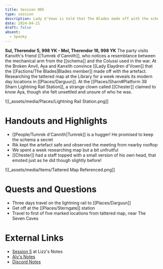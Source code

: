 ```yaml
---
title: Session 005
type: session
description: Lady d'Vown is told that The Blades made off with the schema - a lie!
date: 2024-04-21
draft: false
absent:
  - Spooky
---
```

**Sul, Therendor 5, 998 YK - Mol, Therendor 16, 998 YK**
The party visits Kanxith's friend [[Tumrek d'Cannith]], who notices a resemblance between the mechanical arm from the [[schema]] and the Colussi used in the war. At the Broken Anvil, Aya and Kanxith convince [[Lady Elaydren d'Vown]] that the [[Factions/The Blades|Blades member]] made off with the artefact. Researching the tattered map at the Library for a week reveals its modern day locations in [[Places/Darguun]]. At the [[Places/Sharn#Platform 38 Sharn Lightning Rail Station]], a strange clown called [[Chester]] claimed to know Aya, though she felt unsettled and unsure of who he was.

![[_assets/media/Places/Lightning Rail Station.png]]
# Handouts and Highlights
- [[People/Tumrek d'Cannith|Tumrek]] is a hugger! He promised to keep the schema a secret  
- Rik kept the artefact safe and observed the meeting from nearby rooftop  
- We spent a week researching map but a bit unfruitful  
- [[Chester]] had a staff topped with a small version of his own head, that emoted just as he did though slightly before!

![[_assets/media/Items/Tattered Map Referenced.png]]
# Quests and Questions
- Three days travel on the lightning rail to [[Places/Darguun]]  
- Get off at the [[Places/Sterngate]] station  
- Travel to first of five marked locations from tattered map, near The Seven Caves
# External Links
- [Session 5](https://docs.google.com/document/d/1J33aBWlHE9Q3B2MMNnUZiaMUoW-X7qpKUtETTQmvalc/edit#heading=h.ih5xwt4nkywk) at Lizz's Notes
- [Aly's Notes](https://docs.google.com/document/d/1fSQjHnHHLE2g8VXjjjo7_mex3K2nn8vOA5Q_iREG5QU/edit)
- [Discord Notes](https://discord.com/channels/283480767844057088/1208993465531105380/1231722480138453032)